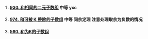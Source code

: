 1.  #### [930. 和相同的二元子数组](https://leetcode-cn.com/problems/binary-subarrays-with-sum/) 中等 yxc

2.  #### [974. 和可被 K 整除的子数组](https://leetcode-cn.com/problems/subarray-sums-divisible-by-k/) 中等 同余定理 注意处理取余为负数的情况

3.  #### [560. 和为K的子数组](https://leetcode-cn.com/problems/subarray-sum-equals-k/) 